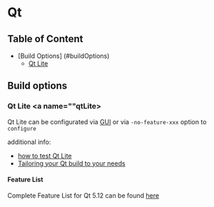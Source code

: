Qt
========================

## Table of Content

- [Build Options] (#buildOptions)
	- [Qt Lite](#qtLite)

## Build options <a name="buildOptions"></a>


### Qt Lite <a name=""qtLite></a>

Qt Lite can be configurated via [GUI](https://doc.qt.io/QtForDeviceCreation/qt-configuration-tool.html) or via `-no-feature-xxx`  option to `configure`

additional info:

- [how to test Qt Lite](https://blog.basyskom.com/2017/qt-lite/)
- [Tailoring your Qt build to your needs](https://cdn2.hubspot.net/hubfs/149513/embedded%20world%202017/Christian%20Kandeler_The%20Qt%20Company.pdf)

#### Feature List

Complete Feature List for Qt 5.12 can be found [here](qtFeatureList512.txt)
